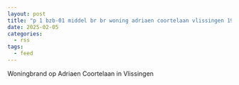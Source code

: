 ```yaml
---
layout: post
title: "p 1 bzb-01 middel br br woning adriaen coortelaan vlissingen 194595 194439"
date: 2025-02-05
categories: 
  - rss
tags: 
  - feed
---
```


Woningbrand op Adriaen Coortelaan in Vlissingen
